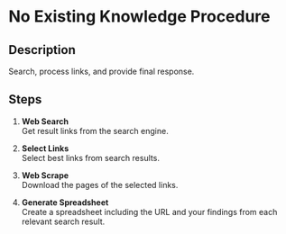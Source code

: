 # No Existing Knowledge Procedure

## Description
Search, process links, and provide final response.

## Steps
1. **Web Search**  
   Get result links from the search engine.

2. **Select Links**  
   Select best links from search results.

3. **Web Scrape**  
   Download the pages of the selected links.

4. **Generate Spreadsheet**  
   Create a spreadsheet including the URL and your findings from each relevant search result.
